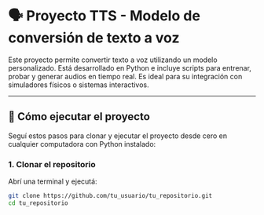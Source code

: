 # 🗣️ Proyecto TTS - Modelo de conversión de texto a voz

Este proyecto permite convertir texto a voz utilizando un modelo personalizado. Está desarrollado en Python e incluye scripts para entrenar, probar y generar audios en tiempo real. 
Es ideal para su integración con simuladores físicos o sistemas interactivos.

---

## 🧪 Cómo ejecutar el proyecto 

Seguí estos pasos para clonar y ejecutar el proyecto desde cero en cualquier computadora con Python instalado:
### 1. Clonar el repositorio

Abrí una terminal y ejecutá:

```bash
git clone https://github.com/tu_usuario/tu_repositorio.git
cd tu_repositorio
